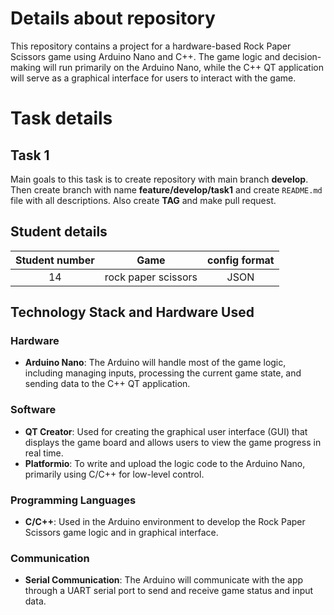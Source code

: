 # Details about repository
This repository contains a project for a hardware-based Rock Paper Scissors game using Arduino Nano and C++. The game logic and decision-making will run primarily on the Arduino Nano, while the C++ QT application will serve as a graphical interface for users to interact with the game.
 

# Task details
## Task 1
Main goals to this task is to create repository with main branch **develop**. Then create branch with name **feature/develop/task1** and create `README.md` file with all descriptions. Also create **TAG** and make pull request.

 ## Student details
| Student number | Game | config format |
| :-----------: | :-------------: | :-----------: |
| 14 | rock paper scissors | JSON |

## Technology Stack and Hardware Used

### Hardware
- **Arduino Nano**: The Arduino will handle most of the game logic, including managing inputs, processing the current game state, and sending data to the C++ QT application.

### Software
- **QT Creator**: Used for creating the graphical user interface (GUI) that displays the game board and allows users to view the game progress in real time.
- **Platformio**: To write and upload the logic code to the Arduino Nano, primarily using C/C++ for low-level control.

### Programming Languages
- **C/C++**: Used in the Arduino environment to develop the Rock Paper Scissors game logic and in graphical interface.
### Communication
- **Serial Communication**: The Arduino will communicate with the app through a UART serial port to send and receive game status and input data.
